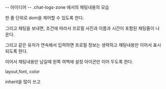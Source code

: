 -- 아이디어 --
.chat-logs-zone 에서의 채팅내용의 모습

한 줄 단위로 dom을 제어할 수 있도록 한다.

그리고 채팅을 보내면, 조건에 따라서 프로필 사진과 이름과 시간이 포함된 채팅줄이 나온다.

그리고 같은 유저가 연속해서 입력하면 프로필 정보는 생략하고 채팅내용만 이어서 표시 되도록 한다.

이어서 채팅내용만 남길때
왼쪽 여백에 설정 아이콘만 이어 두도록 한다.

layout,font, color

inherit을 많이 쓰고